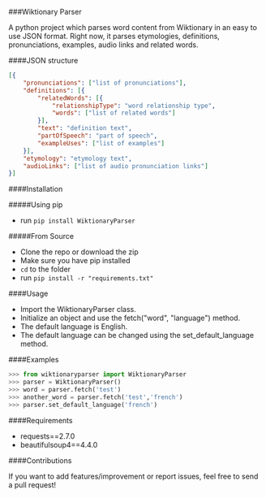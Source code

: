 ###Wiktionary Parser

A python project which parses word content from Wiktionary in an easy to use JSON format.
Right now, it parses etymologies, definitions, pronunciations, examples, audio links and related words.


####JSON structure

```json
[{
    "pronunciations": ["list of pronunciations"],
    "definitions": [{
        "relatedWords": [{
            "relationshipType": "word relationship type",
            "words": ["list of related words"]
        }],
        "text": "definition text",
        "partOfSpeech": "part of speech",
        "exampleUses": ["list of examples"]
    }],
    "etymology": "etymology text",
    "audioLinks": ["list of audio pronunciation links"]
}]
```

####Installation

#####Using pip 
* run `pip install WiktionaryParser`

#####From Source
* Clone the repo or download the zip
* Make sure you have pip installed
* `cd` to the folder
* run `pip install -r "requirements.txt"`

####Usage

 - Import the WiktionaryParser class.
 - Initialize an object and use the fetch("word", "language") method.
 - The default language is English.
 - The default language can be changed using the set_default_language method.

####Examples

```python
>>> from wiktionaryparser import WiktionaryParser
>>> parser = WiktionaryParser()
>>> word = parser.fetch('test')
>>> another_word = parser.fetch('test','french')
>>> parser.set_default_language('french')
```

####Requirements

 - requests==2.7.0
 - beautifulsoup4==4.4.0

####Contributions

If you want to add features/improvement or report issues, feel free to send a pull request!
